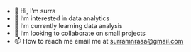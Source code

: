 - 👋 Hi, I’m surra
- 👀 I’m interested in data analytics
- 🌱 I’m currently learning data analysis
- 💞️ I’m looking to collaborate on small projects
- 📫 How to reach me email me at surramnraaa@gmail.com

<!---
surramnraa/surramnraa is a ✨ special ✨ repository because its `README.md` (this file) appears on your GitHub profile.
You can click the Preview link to take a look at your changes.
--->
